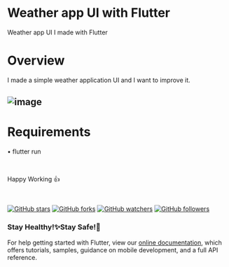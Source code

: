 # Weather app UI with Flutter
Weather app UI I made with Flutter

# Overview

I made a simple weather application UI and I want to improve it. 



## ![image](https://user-images.githubusercontent.com/86530457/150207460-0ec3116f-b011-4496-97dc-76e36e672f3a.png)

# Requirements

• flutter run 



<br>


Happy Working 👍

<br>
 

[![GitHub stars](https://img.shields.io/github/stars/saidMirzayev0/Auth-with-Flutter-and-Firebase.svg?style=social&label=Star)](https://github.com/saidMirzayev0/Auth-with-Flutter-and-Firebase) [![GitHub forks](https://img.shields.io/github/forks/saidMirzayev0/TAuth-with-Flutter-and-Firebase.svg?style=social&label=Fork)](https://github.com/saidMirzayev0/Auth-with-Flutter-and-Firebase/fork) [![GitHub watchers](https://img.shields.io/github/watchers/saidMirzayev0/Auth-with-Flutter-and-Firebase.svg?style=social&label=Watch)](https://github.com/saidMirzayev0/Auth-with-Flutter-and-Firebase) [![GitHub followers](https://img.shields.io/github/followers/saidMirzayev0.svg?style=social&label=Follow)](https://github.com/saidMirzayev0/Auth-with-Flutter-and-Firebase)


<h3>Stay Healthy!✨Stay Safe!🖖</h3>
 

For help getting started with Flutter, view our
[online documentation](https://flutter.dev/docs), which offers tutorials,
samples, guidance on mobile development, and a full API reference.


